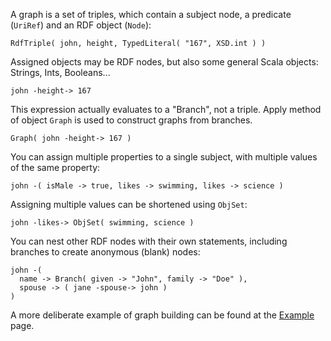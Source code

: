 A graph is a set of triples, which contain a subject node, a predicate (`UriRef`) and an RDF object (`Node`):
```
RdfTriple( john, height, TypedLiteral( "167", XSD.int ) )
```

Assigned objects may be RDF nodes, but also some general Scala objects: Strings, Ints, Booleans...
```
john -height-> 167
```

This expression actually evaluates to a "Branch", not a triple. Apply method of object `Graph` is used to construct graphs from branches.
```
Graph( john -height-> 167 )
```

You can assign multiple properties to a single subject, with multiple values of the same property:
```
john -( isMale -> true, likes -> swimming, likes -> science )
```

Assigning multiple values can be shortened using `ObjSet`:
```
john -likes-> ObjSet( swimming, science )
```

You can nest other RDF nodes with their own statements, including branches to create anonymous (blank) nodes:
```
john -(
  name -> Branch( given -> "John", family -> "Doe" ),
  spouse -> ( jane -spouse-> john )
)
```

A more deliberate example of graph building can be found at the [Example](Example.md) page.